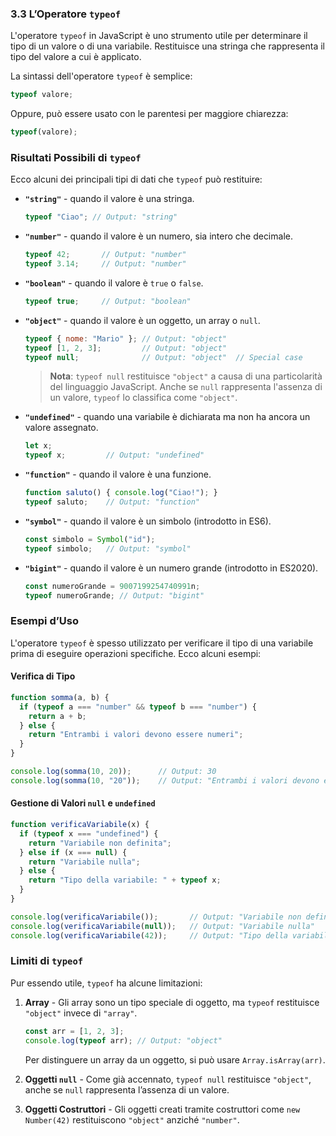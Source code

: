 ### 3.3 L’Operatore `typeof`

L'operatore `typeof` in JavaScript è uno strumento utile per determinare il tipo di un valore o di una variabile. Restituisce una stringa che rappresenta il tipo del valore a cui è applicato.

La sintassi dell'operatore `typeof` è semplice:
```javascript
typeof valore;
```

Oppure, può essere usato con le parentesi per maggiore chiarezza:
```javascript
typeof(valore);
```

### Risultati Possibili di `typeof`

Ecco alcuni dei principali tipi di dati che `typeof` può restituire:

- **`"string"`** - quando il valore è una stringa.
  ```javascript
  typeof "Ciao"; // Output: "string"
  ```

- **`"number"`** - quando il valore è un numero, sia intero che decimale.
  ```javascript
  typeof 42;       // Output: "number"
  typeof 3.14;     // Output: "number"
  ```

- **`"boolean"`** - quando il valore è `true` o `false`.
  ```javascript
  typeof true;     // Output: "boolean"
  ```

- **`"object"`** - quando il valore è un oggetto, un array o `null`.
  ```javascript
  typeof { nome: "Mario" }; // Output: "object"
  typeof [1, 2, 3];         // Output: "object"
  typeof null;              // Output: "object"  // Special case
  ```

  > **Nota**: `typeof null` restituisce `"object"` a causa di una particolarità del linguaggio JavaScript. Anche se `null` rappresenta l'assenza di un valore, `typeof` lo classifica come `"object"`.

- **`"undefined"`** - quando una variabile è dichiarata ma non ha ancora un valore assegnato.
  ```javascript
  let x;
  typeof x;         // Output: "undefined"
  ```

- **`"function"`** - quando il valore è una funzione.
  ```javascript
  function saluto() { console.log("Ciao!"); }
  typeof saluto;    // Output: "function"
  ```

- **`"symbol"`** - quando il valore è un simbolo (introdotto in ES6).
  ```javascript
  const simbolo = Symbol("id");
  typeof simbolo;   // Output: "symbol"
  ```

- **`"bigint"`** - quando il valore è un numero grande (introdotto in ES2020).
  ```javascript
  const numeroGrande = 9007199254740991n;
  typeof numeroGrande; // Output: "bigint"
  ```

### Esempi d’Uso

L'operatore `typeof` è spesso utilizzato per verificare il tipo di una variabile prima di eseguire operazioni specifiche. Ecco alcuni esempi:

#### Verifica di Tipo
```javascript
function somma(a, b) {
  if (typeof a === "number" && typeof b === "number") {
    return a + b;
  } else {
    return "Entrambi i valori devono essere numeri";
  }
}

console.log(somma(10, 20));      // Output: 30
console.log(somma(10, "20"));    // Output: "Entrambi i valori devono essere numeri"
```

#### Gestione di Valori `null` e `undefined`
```javascript
function verificaVariabile(x) {
  if (typeof x === "undefined") {
    return "Variabile non definita";
  } else if (x === null) {
    return "Variabile nulla";
  } else {
    return "Tipo della variabile: " + typeof x;
  }
}

console.log(verificaVariabile());       // Output: "Variabile non definita"
console.log(verificaVariabile(null));   // Output: "Variabile nulla"
console.log(verificaVariabile(42));     // Output: "Tipo della variabile: number"
```

### Limiti di `typeof`

Pur essendo utile, `typeof` ha alcune limitazioni:
1. **Array** - Gli array sono un tipo speciale di oggetto, ma `typeof` restituisce `"object"` invece di `"array"`.
   ```javascript
   const arr = [1, 2, 3];
   console.log(typeof arr); // Output: "object"
   ```
   Per distinguere un array da un oggetto, si può usare `Array.isArray(arr)`.

2. **Oggetti `null`** - Come già accennato, `typeof null` restituisce `"object"`, anche se `null` rappresenta l’assenza di un valore.

3. **Oggetti Costruttori** - Gli oggetti creati tramite costruttori come `new Number(42)` restituiscono `"object"` anziché `"number"`.

